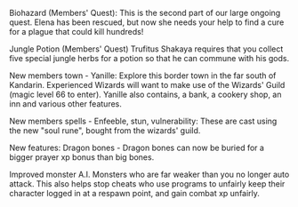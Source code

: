 Biohazard (Members' Quest): This is the second part of our large ongoing quest. Elena has been rescued, but now she needs your help to find a cure for a plague that could kill hundreds!

Jungle Potion (Members' Quest) Trufitus Shakaya requires that you collect five special jungle herbs for a potion so that he can commune with his gods.

New members town - Yanille: Explore this border town in the far south of Kandarin. Experienced Wizards will want to make use of the Wizards' Guild (magic level 66 to enter). Yanille also contains, a bank, a cookery shop, an inn and various other features.

New members spells - Enfeeble, stun, vulnerability: These are cast using the new "soul rune", bought from the wizards' guild.

New features: Dragon bones - Dragon bones can now be buried for a bigger prayer xp bonus than big bones.

Improved monster A.I. Monsters who are far weaker than you no longer auto attack. This also helps stop cheats who use programs to unfairly keep their character logged in at a respawn point, and gain combat xp unfairly.
